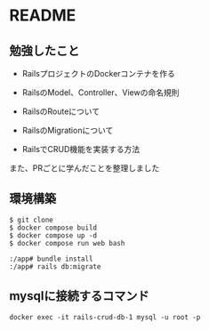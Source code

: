 # README

## 勉強したこと

- RailsプロジェクトのDockerコンテナを作る

- RailsのModel、Controller、Viewの命名規則

- RailsのRouteについて

- RailsのMigrationについて

- RailsでCRUD機能を実装する方法

また、PRごとに学んだことを整理しました

## 環境構築

```
$ git clone
$ docker compose build
$ docker compose up -d
$ docker compose run web bash

:/app# bundle install
:/app# rails db:migrate
```

## mysqlに接続するコマンド

`docker exec -it rails-crud-db-1 mysql -u root -p`
